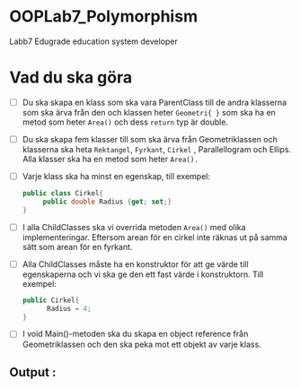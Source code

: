 # OOPLab7_Polymorphism
Labb7 Edugrade education system developer
# Vad du ska göra

- [ ]  Du ska skapa en klass som ska vara ParentClass till de andra klasserna som ska ärva från den och klassen heter `Geometri{ }` som ska ha en metod som heter `Area()` och dess `return` typ är double.
- [ ]  Du ska skapa fem klasser till som ska ärva från Geometriklassen och klasserna ska heta `Rektangel`, `Fyrkant`, `Cirkel` , Parallellogram och Ellips. Alla klasser ska ha en metod som heter `Area().`
- [ ]  Varje klass ska ha minst en egenskap, till exempel:
    
    ```csharp
    public class Cirkel{
         public double Radius {get; set;}
    }
    ```
    
- [ ]  I alla ChildClasses ska vi overrida metoden `Area()` med olika implementeringar. Eftersom arean för en cirkel inte räknas ut på samma sätt som arean för en fyrkant.
- [ ]  Alla ChildClasses måste ha en konstruktor för att ge värde till egenskaperna och vi ska ge den ett fast värde i konstruktorn. Till exempel:
    
    ```csharp
    public Cirkel{
          Radius = 4;
    }
    ```
    
- [ ]  I void Main()-metoden ska du skapa en object reference från Geometriklassen och den ska peka mot ett objekt av varje klass.

## Output :
